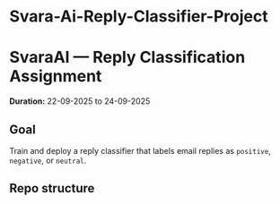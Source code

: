 # Svara-Ai-Reply-Classifier-Project

# SvaraAI — Reply Classification Assignment


**Duration:** 22-09-2025 to 24-09-2025


## Goal
Train and deploy a reply classifier that labels email replies as `positive`, `negative`, or `neutral`.


## Repo structure 
